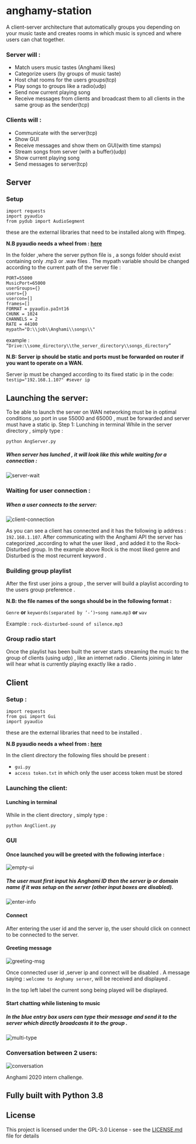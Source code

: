 # anghamy-station


A client-server architecture that automatically groups you depending on your music taste and creates rooms in which music is synced and where users can chat together.

### Server will :

* Match users music tastes (Anghami likes)
* Categorize users (by groups of music taste)
* Host chat rooms for the users groups(tcp)
* Play songs to groups like a radio(udp)
* Send now current playing song
* Receive messages from clients and broadcast them to all clients in the same group as the sender(tcp)
### Clients will :
* Communicate with the server(tcp)
* Show GUI 
* Receive messages and show them on GUI(with time stamps)
* Stream songs from server (with a buffer)(udp)
* Show current playing song
* Send messages to server(tcp)
## Server
### Setup
```
import requests
import pyaudio
from pydub import AudioSegment
```
these are the external libraries that need to be installed along with ffmpeg.

**N.B pyaudio needs a wheel from : [here](https://www.lfd.uci.edu/~gohlke/pythonlibs/#pyaudio)**

In the folder ,where the server python file is , a songs folder should exist containing only .mp3 or .wav files .
The mypath variable should be changed according to the current path of the server file :
```
PORT=55000
MusicPort=65000
userGroups={}
users={}
usercon=[]
frames=[]
FORMAT = pyaudio.paInt16
CHUNK = 1024
CHANNELS = 2
RATE = 44100
mypath="D:\\job\\Anghami\\songs\\"
```
example : `“Drive:\\some_directory\\the_server_directory\\songs_directory”`

**N.B: Server ip should be static and ports must be forwarded on router if you want to operate on a WAN.**

Server ip must be changed according to its fixed static ip in the code:
`testip="192.168.1.107" #sever ip`

## Launching the server:
To be able to launch the server on WAN networking must be in optimal conditions ,so port in use 55000 and 65000 , must be forwarded and server must have a static ip.
Step 1: Lunching in terminal 
While in the server directory , simply type :
```
python AngServer.py
```
##### When server has lunched , it will look like this while waiting for a connection :
![server-wait](pics/server-waiting.png)

### Waiting for user connection :

##### When a user connects to the server:
![client-connection](pics/client-connect.png)

As you can see a client has connected and it has the following ip address : `192.168.1.107`.
After communicating with the Anghami API the server has categorized ,according to what the user liked , and added it to the Rock-Disturbed group.
In the example above Rock is the most liked genre and Disturbed is the most recurrent keyword .

### Building group playlist
After the first user joins a group , the server will build a playlist according to the users group preference .

**N.B: the file names of the songs should be in the following format :**

`Genre` **or** `keywords(separated by ’-’)`**-**`song name`**.**`mp3` **or** `wav`

Example : `rock-disturbed-sound of silence.mp3`

### Group radio start
Once the playlist has been built the server starts streaming the music to the group of clients (using udp) , like an internet radio .
Clients joining in later will hear what is currently playing exactly like a radio .
## Client 
### Setup :
```
import requests
from gui import Gui
import pyaudio
```
these are the external libraries that need to be installed .

**N.B pyaudio needs a wheel from : [here](https://www.lfd.uci.edu/~gohlke/pythonlibs/#pyaudio)**

In the client directory the following files should be present :
* `gui.py`
* `access token.txt` in which only the user access token must be stored

### Launching the client:
#### Lunching in terminal 
While in the client directory , simply type : 
```
python AngClient.py
```
### GUI
#### Once launched you will be greeted with the following interface :
![empty-ui](pics/empty-ui.png)

##### The user must first input his Anghami ID then the server ip or domain name if it was setup on the server (other input boxes are disabled).
![enter-info](pics/enter-server-ip.png)

#### Connect
After entering the user id and the server ip, the user should click on connect to be connected to the server.

#### Greeting message 
![greeting-msg](pics/greeting-msg.png)

Once connected user id ,server ip and connect will be disabled .
A message saying : `welcome to Anghamy server`, will be received and displayed .

In the top left label the current song being played will be displayed.

#### Start chatting while listening to music
##### In the blue entry box users can type their message and send it to the server which directly broadcasts it to the group  .
![multi-type](pics/multi-type.png)

### Conversation between 2 users:
![conversation](pics/conversation.png)

Anghami 2020 intern challenge.






## Fully built with Python 3.8
## License
This project is licensed under the GPL-3.0 License - see the [LICENSE.md](LICENSE.md) file for details

